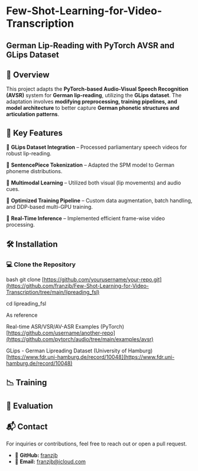# Few-Shot-Learning-for-Video-Transcription

## German Lip-Reading with PyTorch AVSR and GLips Dataset

## 📌 Overview  
This project adapts the **PyTorch-based Audio-Visual Speech Recognition (AVSR)** system for **German lip-reading**, utilizing the **GLips dataset**. The adaptation involves **modifying preprocessing, training pipelines, and model architecture** to better capture **German phonetic structures and articulation patterns**.

## 🚀 Key Features

🔹 **GLips Dataset Integration** – Processed parliamentary speech videos for robust lip-reading.  

🔹 **SentencePiece Tokenization** – Adapted the SPM model to German phoneme distributions.  

🔹 **Multimodal Learning** – Utilized both visual (lip movements) and audio cues.  

🔹 **Optimized Training Pipeline** – Custom data augmentation, batch handling, and DDP-based multi-GPU training.  

🔹 **Real-Time Inference** – Implemented efficient frame-wise video processing.  

## 🛠 Installation  

### 💻 Clone the Repository  
bash
git clone [https://github.com/yourusername/your-repo.git](https://github.com/franzjb/Few-Shot-Learning-for-Video-Transcription/tree/main/lipreading_fsl)

cd lipreading_fsl

As reference

Real-time ASR/VSR/AV-ASR Examples (PyTorch) [https://github.com/username/another-repo](https://github.com/pytorch/audio/tree/main/examples/avsr)

GLips - German Lipreading Dataset (University of Hamburg) [https://www.fdr.uni-hamburg.de/record/10048](https://www.fdr.uni-hamburg.de/record/10048)

## 📉 Training

## 🎯 Evaluation

## 📬 Contact

For inquiries or contributions, feel free to reach out or open a pull request.

- 🔗 **GitHub:** [franzjb](https://github.com/franzjb)
- 📧 **Email:** franzjb@icloud.com
